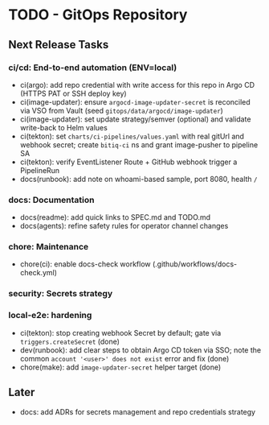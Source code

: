 # TODO - GitOps Repository

## Next Release Tasks

### ci/cd: End-to-end automation (ENV=local)
- ci(argo): add repo credential with write access for this repo in Argo CD (HTTPS PAT or SSH deploy key)
- ci(image-updater): ensure `argocd-image-updater-secret` is reconciled via VSO from Vault (seed `gitops/data/argocd/image-updater`)
- ci(image-updater): set update strategy/semver (optional) and validate write-back to Helm values
- ci(tekton): set `charts/ci-pipelines/values.yaml` with real gitUrl and webhook secret; create `bitiq-ci` ns and grant image-pusher to pipeline SA
- ci(tekton): verify EventListener Route + GitHub webhook trigger a PipelineRun
- docs(runbook): add note on whoami-based sample, port 8080, health `/`

### docs: Documentation
- docs(readme): add quick links to SPEC.md and TODO.md
- docs(agents): refine safety rules for operator channel changes

### chore: Maintenance
- chore(ci): enable docs-check workflow (.github/workflows/docs-check.yml)

### security: Secrets strategy


### local-e2e: hardening
- ci(tekton): stop creating webhook Secret by default; gate via `triggers.createSecret` (done)
- dev(runbook): add clear steps to obtain Argo CD token via SSO; note the common `account '<user>' does not exist` error and fix (done)
- chore(make): add `image-updater-secret` helper target (done)

## Later
- docs: add ADRs for secrets management and repo credentials strategy
